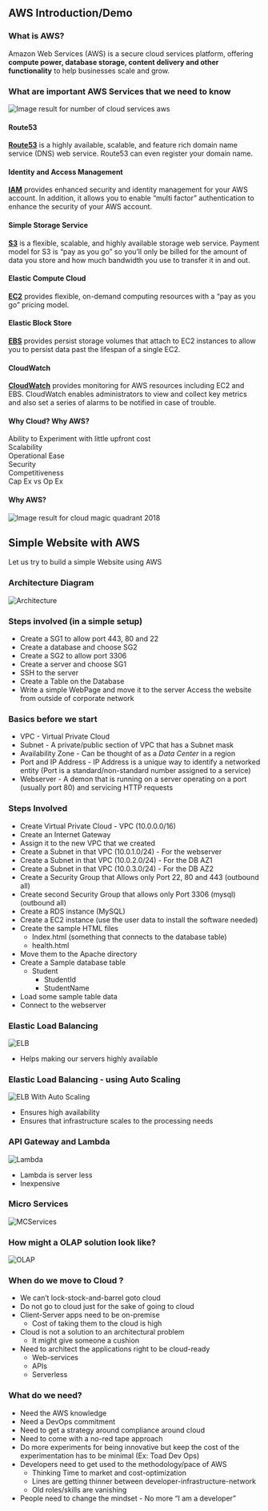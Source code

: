 ## AWS Introduction/Demo

### What is AWS?

Amazon Web Services (AWS) is a secure cloud services platform, offering **compute power, database storage, content delivery and other functionality** to help businesses scale and grow.


### What are important AWS Services that we need to know 

![Image result for number of cloud services aws](http://www.cyberphoton.com/wp-content/uploads/2016/02/aws-cloud-computing.jpg)

#### Route53

[**Route53**](http://aws.amazon.com/route53)  is a highly available, scalable, and feature rich domain name service (DNS) web service. Route53 can even register your domain name.

#### Identity and Access Management

[**IAM**](http://aws.amazon.com/iam/)  provides enhanced security and identity management for your AWS account. In addition, it allows you to enable “multi factor” authentication to enhance the security of your AWS account.

#### Simple Storage Service

[**S3**](http://aws.amazon.com/s3/)  is a flexible, scalable, and highly available storage web service. Payment model for S3 is “pay as you go” so you’ll only be billed for the amount of data you store and how much bandwidth you use to transfer it in and out.

#### Elastic Compute Cloud

[**EC2**](http://aws.amazon.com/ec2/)   provides flexible, on-demand computing resources with a “pay as you go” pricing model. 

#### Elastic Block Store

[**EBS**](http://aws.amazon.com/ebs/)  provides persist storage volumes that attach to EC2 instances to allow you to persist data past the lifespan of a single EC2. 

#### CloudWatch

[**CloudWatch**](http://aws.amazon.com/cloudwatch/)  provides monitoring for AWS resources including EC2 and EBS. CloudWatch enables administrators to view and collect key metrics and also set a series of alarms to be notified in case of trouble.

#### Why Cloud? Why AWS? 
Ability to Experiment with little upfront cost<br>
Scalability<br>
Operational Ease<br>
Security<br>
Competitiveness<br>
Cap Ex vs Op Ex<br>

#### Why AWS?
![Image result for cloud magic quadrant 2018](https://regmedia.co.uk/2018/05/29/gartner_iaas_mq_2018_supplied.jpg)

## Simple Website with AWS
Let us try to build a simple Website using AWS

### Architecture Diagram
![Architecture](https://s3.ap-south-1.amazonaws.com/nkamatam/WebServer.jpg)

### Steps involved (in a simple setup)
* Create a SG1 to allow port 443, 80 and 22
* Create a database and choose SG2
* Create a SG2 to allow port 3306
* Create a server and choose SG1
* SSH to the server
* Create a Table on the Database
* Write a simple WebPage and move it to the server
Access the website from outside of corporate network



### Basics before we start
* VPC - Virtual Private Cloud
* Subnet - A private/public section of VPC that has a Subnet mask
*  Availability Zone - Can be thought of as  a _Data Center_ in a region
* Port and IP Address -  IP Address is a unique way to identify a networked entity (Port is a standard/non-standard number assigned to a service)
* Webserver - A demon that is running on a server operating on a port (usually port 80) and servicing HTTP requests 

### Steps Involved 
* Create Virtual Private Cloud - VPC (10.0.0.0/16)
* Create an Internet Gateway
* Assign it to the new VPC that we created
* Create a Subnet in that VPC (10.0.1.0/24) - For the webserver
* Create a Subnet in that VPC (10.0.2.0/24) - For the DB AZ1
* Create a Subnet in that VPC (10.0.3.0/24) - For the DB AZ2
* Create a Security Group that Allows only Port 22, 80 and 443 (outbound all)
* Create second Security Group that allows only Port 3306 (mysql) (outbound all)
* Create a RDS instance (MySQL)
* Create a EC2 instance  (use the user data to install the software needed)
* Create the sample HTML files 
	* Index.html (something that connects to the database table)
	* health.html
* Move them to the Apache directory
* Create a Sample database table
	* Student 
		* StudentId
		* StudentName
* Load some sample table data
*  Connect to the webserver

### Elastic Load Balancing

![ELB](https://media.amazonwebservices.com/blog/2014/elb_instances_1.png)
* Helps making our servers highly available

### Elastic Load Balancing - using Auto Scaling

![ELB With Auto Scaling](https://media.amazonwebservices.com/blog/2014/elb_auto_scale_instances_2.png)
* Ensures high availability
* Ensures that infrastructure scales to the processing needs

### API Gateway and Lambda

![Lambda](https://cdn-images-1.medium.com/max/1600/1*RZaiM5ULzFiObnpqU2wShg.png)

* Lambda is server less
* Inexpensive

### Micro Services
![MCServices](https://d1jnx9ba8s6j9r.cloudfront.net/blog/wp-content/uploads/2018/02/Differences-Between-Monolithic-Architecture-And-Microservices-Microservice-Architecture-Edureka.png)

### How might a OLAP solution look like?
![OLAP](https://github.com/nkamatam/Presentation/blob/master/AWS%20for%20OLAP.png)


### When do we move to Cloud ?
 
* We can’t lock-stock-and-barrel goto cloud
* Do not go to cloud just for the sake of going to cloud  
* Client-Server apps need to be on-premise
	* Cost of taking them to the cloud is high
 * Cloud is not a solution to an architectural problem
	 * It might give someone a cushion
 * Need to architect the applications right to be cloud-ready
	* Web-services
	* APIs
	* Serverless


### What do we need?
* Need the AWS knowledge
* Need a DevOps commitment 
* Need to get a strategy around compliance around cloud
* Need to come with a no-red tape approach
* Do more experiments for being innovative but keep the cost of the experimentation has to be minimal (Ex: Toad Dev Ops)
* Developers need to get used to the methodology/pace of AWS
    * Thinking Time to market and cost-optimization
    * Lines are getting thinner between developer-infrastructure-network
    * Old roles/skills are vanishing
* People need to change the mindset - No more “I am a developer”




<!--stackedit_data:
eyJoaXN0b3J5IjpbNzcyNDA4NzgwLC0xMDU5NTM4NjQ4LC0xNz
Q1MzA5MTQ0LDg1Njg5ODIwMywxODIxNzQxNzA1LC0xNjkwODE1
NTYwLC0xODc2ODQ5ODg3LDQyMDQwODc5NiwtODAyMTAwMzAwLC
02NTY3NzQ1MTQsMTY1MzA1NDkzMywtMTA3MjIyOTQ5LDE2MDI0
OTEwNDcsLTM0NDU3OTY0OSwtNTc0MTkxMTYxLC0yMTAzMjk4MT
czLC0yOTM0MjAyMzksNzk5NDE5MDE4LDI0NzA0MzEzNCwxOTkw
OTU0Mzk5XX0=
-->
